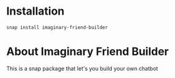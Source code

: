 # Installation
```shell
snap install imaginary-friend-builder
```


# About Imaginary Friend Builder
This is a snap package that let's you build your own chatbot


